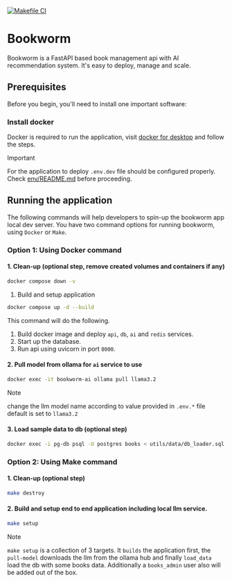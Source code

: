 [![Makefile CI](https://github.com/AshwinNS/bookworm/actions/workflows/main.yml/badge.svg)](https://github.com/AshwinNS/bookworm/actions/workflows/main.yml)

# Bookworm
Bookworm is a FastAPI based book management api with AI recommendation system. It's easy to deploy, manage and scale.

## Prerequisites

Before you begin, you'll need to install one important software:

### Install docker
Docker is required to run the application, visit [docker for desktop](https://www.docker.com/products/docker-desktop/) and follow the steps.

> [!IMPORTANT]
> For the application to deploy `.env.dev` file should be configured properly. Check [env/README.md](env/README.md) before proceeding.

## Running the application

The following commands will help developers to spin-up the bookworm app local dev server. You have two command options for running bookworm, using `Docker` or `Make`.

### Option 1: Using Docker command

#### 1. Clean-up (optional step, remove created volumes and containers if any)

```bash
docker compose down -v
```

1. Build and setup application
```bash
docker compose up -d --build
```

This command will do the following.
1. Build docker image and deploy `api`, `db`, `ai` and `redis` services.
2. Start up the database.
3. Run api using uvicorn in port `8000`.

#### 2. Pull model from ollama for `ai` service to use
```bash
docker exec -it bookworm-ai ollama pull llama3.2
```
> [!NOTE]
>  change the llm model name according to value provided in `.env.*` file default is set to `llama3.2`

#### 3. Load sample data to db (optional step)
```bash
docker exec -i pg-db psql -U postgres books < utils/data/db_loader.sql
```


### Option 2: Using Make command

#### 1. Clean-up (optional step)
```bash
make destroy
```

#### 2. Build and setup end to end application including local llm service.
```bash
make setup
```

> [!NOTE]
> `make setup` is a collection of 3 targets. It `builds` the application first, the `pull-model` downloads the llm from the ollama hub and finally `load_data` load the db with some books data. Additionally a `books_admin` user also will be added out of the box.
